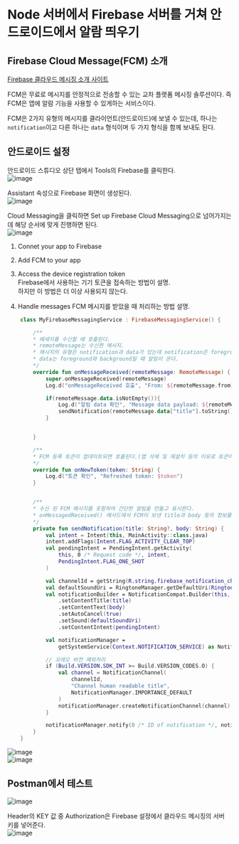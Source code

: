 # Node 서버에서 Firebase 서버를 거쳐 안드로이드에서 알람 띄우기

## Firebase Cloud Message(FCM) 소개
[Firebase 클라우드 메시징 소개 사이트](https://firebase.google.com/docs/cloud-messaging/?authuser=1#implementation_paths)

FCM은 무료로 메시지를 안정적으로 전송할 수 있는 교차 플랫폼 메시징 솔루션이다. 즉 FCM은 앱에 알람 기능을 사용할 수 있게하는 서비스이다.

FCM은 2가지 유형의 메시지를 클라이언트(안드로이드)에 보낼 수 있는데, 하나는 `notification`이고 다른 하나는 `data` 형식이며 두 가지 형식을 함께 보내도 된다.</br>




## 안드로이드 설정
안드로이드 스튜디오 상단 탭에서 Tools의 Firebase를 클릭한다.</br>
![image](https://user-images.githubusercontent.com/52282493/138554990-f0cc57fa-74bf-46f8-8e8f-f3d3783850ee.png)

Assistant 속성으로 Firebase 화면이 생성된다.</br>
![image](https://user-images.githubusercontent.com/52282493/138555817-0f7900d9-5597-4def-b6c6-57a4cdf856fc.png)

Cloud Messaging을 클릭하면 Set up Firebase Cloud Messaging으로 넘어가지는데 해당 순서에 맞게 진행하면 된다.</br>
![image](https://user-images.githubusercontent.com/52282493/138556044-6713cf61-92f6-4dca-95b9-60e7ae6dc82d.png)

1. Connet your app to Firebase

2. Add FCM to  your app

3. Access the device registration token</br>
Firebase에서 사용하는 기기 토큰을 접속하는 방법이 설명.</br>
하지만 이 방법은 더 이상 사용되지 않는다.

4. Handle messages
FCM 메시지를 받았을 때 처리하는 방법 설명.

```kotlin
    class MyFirebaseMessagingService : FirebaseMessagingService() {

        /**
        * 메세지를 수신할 때 호출된다.
        * remoteMessage는 수신한 메시지.
        * 메시지의 유형은 notification과 data가 있는데 notification은 foreground일 때만 푸시 알림이 오고,
        * data는 foreground와 background일 때 알림이 온다.
        */
        override fun onMessageReceived(remoteMessage: RemoteMessage) {
            super.onMessageReceived(remoteMessage)
            Log.d("onMessageReceived 호출", "From: ${remoteMessage.from}")

            if(remoteMessage.data.isNotEmpty()){
                Log.d("알림 data 확인", "Message data payload: ${remoteMessage.data}")
                sendNotification(remoteMessage.data["title"].toString(),remoteMessage.data["body"].toString())
            }


        }

        /**
        * FCM 등록 토큰이 업데이트되면 호출된다.(앱 삭제 및 재설치 등의 이유로 토큰이 변경될 수 있음)
        */
        override fun onNewToken(token: String) {
            Log.d("토큰 확인", "Refreshed token: $token")
        }


        /**
        * 수신 된 FCM 메시지를 포함하여 간단한 알림을 만들고 표시한다.
        * onMessagedReceived() 메서드에서 FCM이 보낸 title과 body 등의 정보를 알아와서 세부 설정을 한다.
        */
        private fun sendNotification(title: String?, body: String) {
            val intent = Intent(this, MainActivity::class.java)
            intent.addFlags(Intent.FLAG_ACTIVITY_CLEAR_TOP)
            val pendingIntent = PendingIntent.getActivity(
                this, 0 /* Request code */, intent,
                PendingIntent.FLAG_ONE_SHOT
            )

            val channelId = getString(R.string.firebase_notification_channel_id)
            val defaultSoundUri = RingtoneManager.getDefaultUri(RingtoneManager.TYPE_NOTIFICATION)
            val notificationBuilder = NotificationCompat.Builder(this, channelId)
                .setContentTitle(title)
                .setContentText(body)
                .setAutoCancel(true)
                .setSound(defaultSoundUri)
                .setContentIntent(pendingIntent)

            val notificationManager =
                getSystemService(Context.NOTIFICATION_SERVICE) as NotificationManager

            // 오레오 버전 예외처리
            if (Build.VERSION.SDK_INT >= Build.VERSION_CODES.O) {
                val channel = NotificationChannel(
                    channelId,
                    "Channel human readable title",
                    NotificationManager.IMPORTANCE_DEFAULT
                )
                notificationManager.createNotificationChannel(channel)
            }

            notificationManager.notify(0 /* ID of notification */, notificationBuilder.build())
        }
    }
```

![image](https://user-images.githubusercontent.com/52282493/138563243-a5d5d09d-2416-4462-8594-434718110770.png)</br>
![image](https://user-images.githubusercontent.com/52282493/138563232-7dd3421e-bc45-412c-9e02-226e7e18b812.png)

## Postman에서 테스트
![image](https://user-images.githubusercontent.com/52282493/138599492-c14341ef-1663-4c36-8a6e-eab17566f858.png)</br>

Header의 KEY 값 중 Authorization은 Firebase 설정에서 클라우드 메시징의 서버 키를 넣어준다.</br>
![image](https://user-images.githubusercontent.com/52282493/138599602-13c92818-8552-4684-9173-e9897c485e81.png)
